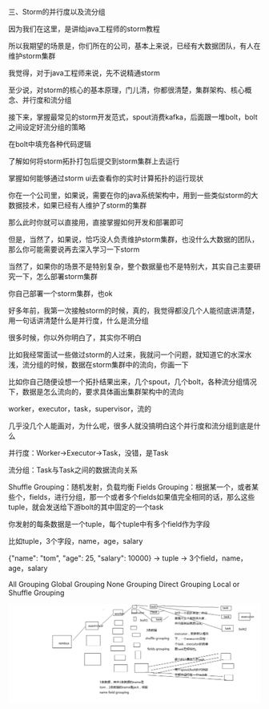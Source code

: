 三、Storm的并行度以及流分组

因为我们在这里，是讲给java工程师的storm教程

所以我期望的场景是，你们所在的公司，基本上来说，已经有大数据团队，有人在维护storm集群

我觉得，对于java工程师来说，先不说精通storm

至少说，对storm的核心的基本原理，门儿清，你都很清楚，集群架构、核心概念、并行度和流分组

接下来，掌握最常见的storm开发范式，spout消费kafka，后面跟一堆bolt，bolt之间设定好流分组的策略

在bolt中填充各种代码逻辑

了解如何将storm拓扑打包后提交到storm集群上去运行

掌握如何能够通过storm ui去查看你的实时计算拓扑的运行现状

你在一个公司里，如果说，需要在你的java系统架构中，用到一些类似storm的大数据技术，如果已经有人维护了storm的集群

那么此时你就可以直接用，直接掌握如何开发和部署即可

但是，当然了，如果说，恰巧没人负责维护storm集群，也没什么大数据的团队，那么你可能需要说再去深入学习一下storm

当然了，如果你的场景不是特别复杂，整个数据量也不是特别大，其实自己主要研究一下，怎么部署storm集群

你自己部署一个storm集群，也ok


好多年前，我第一次接触storm的时候，真的，我觉得都没几个人能彻底讲清楚，用一句话讲清楚什么是并行度，什么是流分组

很多时候，你以外你明白了，其实你不明白

比如我经常面试一些做过storm的人过来，我就问一个问题，就知道它的水深水浅，流分组的时候，数据在storm集群中的流向，你画一下

比如你自己随便设想一个拓扑结果出来，几个spout，几个bolt，各种流分组情况下，数据是怎么流向的，要求具体画出集群架构中的流向

worker，executor，task，supervisor，流的

几乎没几个人能画对，为什么呢，很多人就没搞明白这个并行度和流分组到底是什么


并行度：Worker->Executor->Task，没错，是Task

流分组：Task与Task之间的数据流向关系

Shuffle Grouping：随机发射，负载均衡
Fields Grouping：根据某一个，或者某些个，fields，进行分组，那一个或者多个fields如果值完全相同的话，那么这些tuple，就会发送给下游bolt的其中固定的一个task

你发射的每条数据是一个tuple，每个tuple中有多个field作为字段

比如tuple，3个字段，name，age，salary

{"name": "tom", "age": 25, "salary": 10000} -> tuple -> 3个field，name，age，salary

All Grouping
Global Grouping
None Grouping
Direct Grouping
Local or Shuffle Grouping


![](并行度和流分组.png)